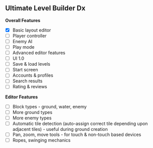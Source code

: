 ## Ultimate Level Builder Dx

**Overall Features**

- [x] Basic layout editor
- [ ] Player controller
- [ ] Enemy AI
- [ ] Play mode
- [ ] Advanced editor features
- [ ] UI 1.0
- [ ] Save & load levels
- [ ] Start screen
- [ ] Accounts & profiles
- [ ] Search results
- [ ] Rating & reviews

**Editor Features**

- [ ] Block types - ground, water, enemy
- [ ] More ground types
- [ ] More enemy types
- [ ] Automatic tile detection (auto-assign correct tile depending upon adjacent tiles) - useful during ground creation
- [ ] Pan, zoom, move tools - for touch & non-touch based devices
- [ ] Ropes, swinging mechanics